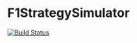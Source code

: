 # F1StrategySimulator
[![Build Status](https://mukundkk.semaphoreci.com/badges/F1StrategySimulator/branches/master.svg?key=2f3214d0-9d7a-411b-a73b-771bb2d58d49)](https://mukundkk.semaphoreci.com/projects/F1StrategySimulator)
